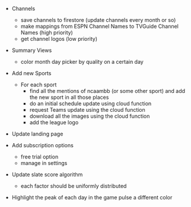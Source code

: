 - Channels
    - save channels to firestore (update channels every month or so)
    - make mappings from ESPN Channel Names to TVGuide Channel Names (high priority)
    - get channel logos (low priority)

- Summary Views
    - color month day picker by quality on a certain day

- Add new Sports
    - For each sport
        - find all the mentions of ncaambb (or some other sport) and add the new sport in all those places
        - do an initial schedule update using cloud function
        - request Teams update using the cloud function
        - download all the images using the cloud function
        - add the league logo

- Update landing page

- Add subscription options
    - free trial option
    - manage in settings

- Update slate score algorithm
    - each factor should be uniformly distributed

- Highlight the peak of each day in the game pulse a different color